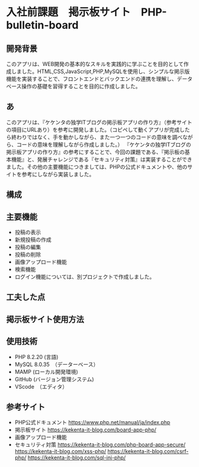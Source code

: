 # 入社前課題　掲示板サイト　PHP-bulletin-board

**開発背景**
---
このアプリは、WEB開発の基本的なスキルを実践的に学ぶことを目的として作成しました。HTML,CSS,JavaScript,PHP,MySQLを使用し、シンプルな掲示版機能を実装することで、フロントエンドとバックエンドの連携を理解し、データベース操作の基礎を習得することを目的に作成しました。

**あ**
---
このアプリは、『ケケンタの独学ITブログの掲示板アプリの作り方』（参考サイトの項目にURLあり）を参考に開発しました。（コピペして動くアプリが完成したら終わりではなく、手を動かしながら、また一つ一つのコードの意味を調べながら、コードの意味を理解しながら作成しました。）
『ケケンタの独学ITブログの掲示板アプリの作り方』の参考にすることで、今回の課題である、『掲示板の基本機能』と、発展チャレンジである『セキュリティ対策』は実装することができました。その他の主要機能につきましては、PHPの公式ドキュメントや、他のサイトを参考にしながら実装しました。

**構成**
---



**主要機能**
---
* 投稿の表示
* 新規投稿の作成
* 投稿の編集
* 投稿の削除
* 画像アップロード機能
* 検索機能
* ログイン機能については、別プロジェクトで作成しました。

**工夫した点**
---


**掲示板サイト使用方法**
---


**使用技術**
---
* PHP 8.2.20 (言語)
* MySQL 8.0.35　（データーベース）
* MAMP (ローカル開発環境)
* GitHub (バージョン管理システム)
* VScode　（エディタ）


**参考サイト**
---
* PHP公式ドキュメント
https://www.php.net/manual/ja/index.php
* 掲示板サイト
https://kekenta-it-blog.com/board-app-php/
* 画像アップロード機能
* セキュリティ対策
https://kekenta-it-blog.com/php-board-app-secure/
https://kekenta-it-blog.com/xss-php/
https://kekenta-it-blog.com/csrf-php/
https://kekenta-it-blog.com/sql-inj-php/
